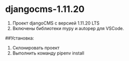 # djangocms-1.11.20
1. Проект djangoCMS c версией 1.11.20 LTS
2. Включены библиотеки mypy и autopep для VSCode.

##Установка:
1. Склонировать проект
2. Выполнить команду pipenv install
